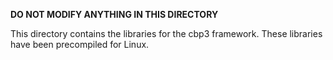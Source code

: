 **DO NOT MODIFY ANYTHING IN THIS DIRECTORY**

This directory contains the libraries for the cbp3 framework. These libraries
have been precompiled for Linux.
